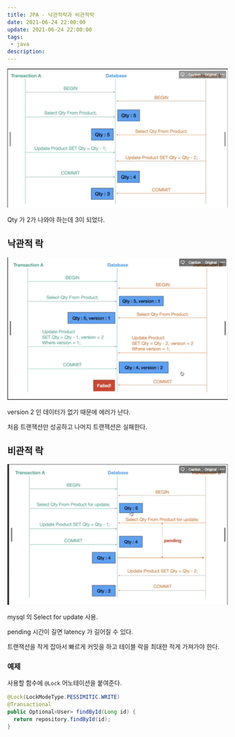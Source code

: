 ```yaml
---
title: JPA - 낙관적락과 비관적락
date: 2021-06-24 22:00:00
update: 2021-06-24 22:00:00
tags:
 - java
description:
---
```


![](./images/jpa-낙관적락과-비관적락-1.png)

Qty 가 2가 나와야 하는데 3이 되었다.

## 낙관적 락

![](./images/jpa-낙관적락과-비관적락-2.png)

version 2 인 데이터가 없기 때문에 에러가 난다.

처음 트랜잭션만 성공하고 나머지 트랜잭션은 실패한다.

## 비관적 락

![](./images/jpa-낙관적락과-비관적락-3.png)

mysql 의 Select for update 사용.

pending 시간이 길면 latency 가 길어질 수 있다.

트랜잭션을 작게 잡아서 빠르게 커밋을 하고 테이블 락을 최대한 적게 가져가야 한다.

### 예제

사용할 함수에 `@Lock` 어노테이션을 붙여준다.

```java
@Lock(LockModeType.PESSIMITIC.WRITE)
@Transactional
public Optional<User> findById(Long id) {
  return repository.findById(id);
}
```
